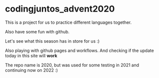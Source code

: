 # codingjuntos_advent2020

This is a project for us to practice different languages together.

Also have some fun with github.

Let's see what this season has in store for us :)

Also playing with github pages and workflows. And checking if the update today in this site will **work** 

The repo name is 2020, but was used for some testing in 2021 and continuing now on 2022 :)
